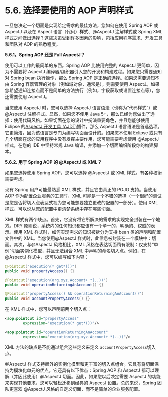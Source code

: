 # 5.6. 选择要使用的 AOP 声明样式

一旦您决定一个切面是实现给定需求的最佳方法，您如何在使用 Spring AOP 或 AspectJ 以及在 Aspect 语言（代码）样式、@AspectJ 注解样式或 Spring XML 样式之间做出选择？这些决策受到许多因素的影响，包括应用程序需求、开发工具和团队对 AOP 的熟悉程度。

**5.6.1。Spring AOP 还是 Full AspectJ？**

使用可以工作的最简单的东西。Spring AOP 比使用完整的 AspectJ 更简单，因为不需要将 AspectJ 编译器/编织器引入您的开发和构建过程。如果您只需要通知对 Spring bean 执行操作，那么 Spring AOP 是正确的选择。如果您需要通知不由 Spring 容器管理的对象（例如域对象，通常是），则需要使用 AspectJ。如果您希望通知连接点而不是简单的方法执行（例如，字段获取或设置连接点等），您还需要使用 AspectJ。

当您使用 AspectJ 时，您可以选择 AspectJ 语言语法（也称为“代码样式”）或 @AspectJ 注解样式。显然，如果您不使用 Java 5+，那么已经为您做出了选择：使用代码风格。如果切面在您的设计中扮演重要角色，并且您能够使用 Eclipse 的[AspectJ 开发工具 (AJDT)](https://www.eclipse.org/ajdt/)插件，那么 AspectJ 语言语法是首选选项。它更简洁，因为该语言是专门为编写切面而设计的。如果您不使用 Eclipse 或只有几个切面在您的应用程序中没有发挥主要作用，您可能需要考虑使用 @AspectJ 样式，在您的 IDE 中坚持常规 Java 编译，并添加一个切面编织阶段你的构建脚本。

**5.6.2. 用于 Spring AOP 的 @AspectJ 或 XML？**

如果您选择使用 Spring AOP，您可以选择 @AspectJ 或 XML 样式。有各种权衡需要考虑。

现有 Spring 用户可能最熟悉 XML 样式，并且它由真正的 POJO 支持。当使用 AOP 作为配置企业服务的工具时，XML 可能是一个不错的选择（一个很好的测试是您是否将切入点表达式视为您可能想要独立更改的配置的一部分）。使用 XML 样式，可以说从您的配置中更清楚系统中存在哪些切面。

XML 样式有两个缺点。首先，它没有将它所解决的需求的实现完全封装在一个地方。DRY 原则说，系统内的任何知识都应该有一个单一的、明确的、权威的表示。使用 XML 样式时，如何实现需求的知识被拆分为支持 bean 类的声明和配置文件中的 XML。当您使用@AspectJ 样式时，此信息被封装在一个模块中：切面。其次，与@AspectJ 风格相比，XML 风格在表达切面稍有限制：仅支持“单例”切面实例化模型，并且无法组合 XML 中声明的命名切入点。例如，在@AspectJ 样式中，您可以编写如下内容：

```java
@Pointcut("execution(* get*())")
public void propertyAccess() {}

@Pointcut("execution(org.xyz.Account+ *(..))")
public void operationReturningAnAccount() {}

@Pointcut("propertyAccess() && operationReturningAnAccount()")
public void accountPropertyAccess() {}
```

在 XML 样式中，您可以声明前两个切入点：

```xml
<aop:pointcut id="propertyAccess"
        expression="execution(* get*())"/>

<aop:pointcut id="operationReturningAnAccount"
        expression="execution(org.xyz.Account+ *(..))"/>
```

XML 方法的缺点是不能通过组合这些定义来定义 `accountPropertyAccess`切入点。

@AspectJ 样式支持额外的实例化模型和更丰富的切入点组合。它具有将切面保持为模块化单元的优点。它还具有以下优点：Spring AOP 和 AspectJ 都可以理解（并因此使用）@AspectJ 切面。因此，如果您以后决定需要 AspectJ 的功能来实现其他要求，您可以轻松迁移到经典的 AspectJ 设置。总的来说，Spring 团队更喜欢 @AspectJ 风格的自定义切面，而不是简单的企业服务配置。
